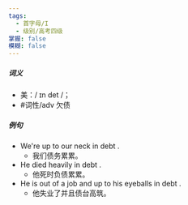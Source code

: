 ```yaml
---
tags:
  - 首字母/I
  - 级别/高考四级
掌握: false
模糊: false
---
```

##### 词义
- 美：/ ɪn det /；
- #词性/adv  欠债
##### 例句
- We're up to our neck in debt .
	- 我们债务累累。
- He died heavily in debt .
	- 他死时负债累累。
- He is out of a job and up to his eyeballs in debt .
	- 他失业了并且债台高筑。

